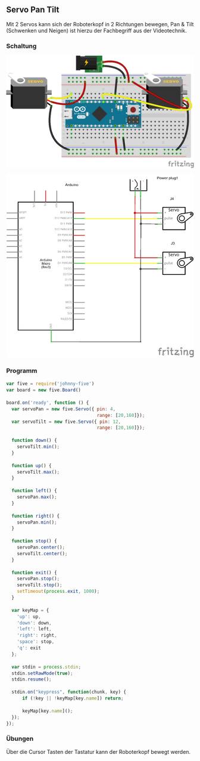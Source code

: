 ## Servo Pan Tilt

Mit 2 Servos kann sich der Roboterkopf in 2 Richtungen bewegen, Pan & Tilt (Schwenken und Neigen) ist hierzu der Fachbegriff aus der Videotechnik.

### Schaltung

![Verdrahtung](../../images/circ/servo-pan-tilt_Steckplatine.png "Verdrahtung")

![Schaltplan](../../images/circ/servo-pan-tilt_Schaltplan.png "Schaltplan")

### Programm

```javascript
var five = require('johnny-five')
var board = new five.Board()

board.on('ready', function () {
  var servoPan = new five.Servo({ pin: 4,
                                  range: [20,160]});
  var servoTilt = new five.Servo({ pin: 12,
                                  range: [20,160]});

  function down() {
    servoTilt.min();
  }

  function up() {
    servoTilt.max();
  }

  function left() {
    servoPan.max();
  }

  function right() {
    servoPan.min();
  }

  function stop() {
    servoPan.center();
    servoTilt.center();
  }

  function exit() {
    servoPan.stop();
    servoTilt.stop();
    setTimeout(process.exit, 1000);
  }

  var keyMap = {
    'up': up,
    'down': down,
    'left': left,
    'right': right,
    'space': stop,
    'q': exit
  };

  var stdin = process.stdin;
  stdin.setRawMode(true);
  stdin.resume();

  stdin.on("keypress", function(chunk, key) {
      if (!key || !keyMap[key.name]) return;      

      keyMap[key.name]();
  });
});
```

### Übungen

Über die Cursor Tasten der Tastatur kann der Roboterkopf bewegt werden.
